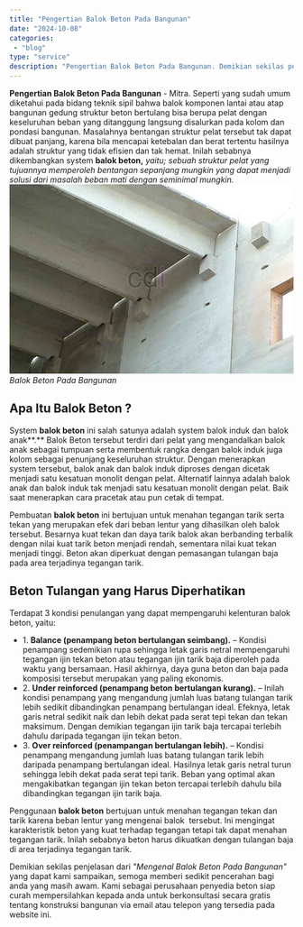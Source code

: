 ```yaml
---
title: "Pengertian Balok Beton Pada Bangunan"
date: "2024-10-08"
categories:
 - "blog"
type: "service"
description: "Pengertian Balok Beton Pada Bangunan. Demikian sekilas penjelasan dari Mengenal Balok Beton Pada Bangunan yang dapat kami sampaikan, semoga memberi sedik..."
---
```


**Pengertian Balok Beton Pada Bangunan** - Mitra. Seperti yang sudah umum diketahui pada bidang teknik sipil bahwa balok komponen lantai atau atap bangunan gedung struktur beton bertulang bisa berupa pelat dengan keseluruhan beban yang ditanggung langsung disalurkan pada kolom dan pondasi bangunan. Masalahnya bentangan struktur pelat tersebut tak dapat dibuat panjang, karena bila mencapai ketebalan dan berat tertentu hasilnya adalah struktur yang tidak efisien dan tak hemat. Inilah sebabnya dikembangkan system **balok beton,** _yaitu; sebuah struktur pelat yang tujuannya memperoleh bentangan sepanjang mungkin yang dapat menjadi solusi dari masalah beban mati dengan seminimal mungkin._
![Balok Beton Pada Bangunan](/images/blog/balok-beton-2.jpg)
*Balok Beton Pada Bangunan*

 ## Apa Itu Balok Beton ?

System **balok beton** ini salah satunya adalah system balok induk dan balok anak**.** Balok Beton tersebut terdiri dari pelat yang mengandalkan balok anak sebagai tumpuan serta membentuk rangka dengan balok induk juga kolom sebagai penunjang keseluruhan struktur. Dengan menerapkan system tersebut, balok anak dan balok induk diproses dengan dicetak menjadi satu kesatuan monolit dengan pelat. Alternatif lainnya adalah balok anak dan balok induk tak menjadi satu kesatuan monolit dengan pelat. Baik saat menerapkan cara pracetak atau pun cetak di tempat.

Pembuatan **balok beton** ini bertujuan untuk menahan tegangan tarik serta tekan yang merupakan efek dari beban lentur yang dihasilkan oleh balok tersebut. Besarnya kuat tekan dan daya tarik balok akan berbanding terbalik dengan nilai kuat tarik beton menjadi rendah, sementara nilai kuat tekan menjadi tinggi. Beton akan diperkuat dengan pemasangan tulangan baja pada area terjadinya tegangan tarik.

 ## Beton Tulangan yang Harus Diperhatikan

Terdapat 3 kondisi penulangan yang dapat mempengaruhi kelenturan balok beton, yaitu:

- 1\. **Balance (penampang beton bertulangan seimbang).** – Kondisi penampang sedemikian rupa sehingga letak garis netral mempengaruhi tegangan ijin tekan beton atau tegangan ijin tarik baja diperoleh pada  waktu yang bersamaan. Hasil akhirnya, daya guna beton dan baja pada komposisi tersebut merupakan yang paling ekonomis.
- 2\. **Under reinforced (penampang beton bertulangan kurang).** – Inilah kondisi penampang yang mengandung jumlah luas batang tulangan tarik lebih sedikit dibandingkan penampang bertulangan ideal. Efeknya, letak garis netral sedikit naik dan lebih dekat pada serat tepi tekan dan tekan maksimum. Dengan demikian tegangan ijin tarik baja tercapai terlebih dahulu daripada tegangan ijin tekan beton.
- 3\. **Over reinforced (penampangan bertulangan lebih).** – Kondisi penampang mengandung jumlah luas batang tulangan tarik lebih daripada penampang bertulangan ideal. Hasilnya letak garis netral turun sehingga lebih dekat pada serat tepi tarik. Beban yang optimal akan mengakibatkan tegangan ijin tekan beton tercapai terlebih dahulu bila dibandingkan tegangan ijin tarik baja.

Penggunaan **balok beton** bertujuan untuk menahan tegangan tekan dan tarik karena beban lentur yang mengenai balok  tersebut. Ini mengingat karakteristik beton yang kuat terhadap tegangan tetapi tak dapat menahan tegangan tarik. Inilah sebabnya beton harus dikuatkan dengan tulangan baja di area terjadinya tegangan tarik.

Demikian sekilas penjelasan dari _"Mengenal Balok Beton Pada Bangunan"_ yang dapat kami sampaikan, semoga memberi sedikit pencerahan bagi anda yang masih awam. Kami sebagai perusahaan penyedia beton siap curah mempersilahkan kepada anda untuk berkonsultasi secara gratis tentang konstruksi bangunan via email atau telepon yang tersedia pada website ini.

